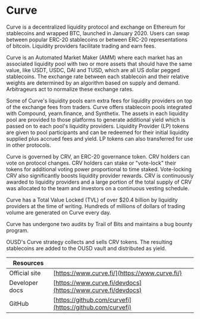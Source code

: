 # Curve

Curve is a decentralized liquidity protocol and exchange on Ethereum for stablecoins and wrapped BTC, launched in January 2020. Users can swap between popular ERC-20 stablecoins or between ERC-20 representations of bitcoin. Liquidity providers facilitate trading and earn fees.

Curve is an Automated Market Maker (AMM) where each market has an associated liquidity pool with two or more assets that should have the same value, like USDT, USDC, DAI and TUSD, which are all US dollar pegged stablecoins. The exchange rate between each stablecoin and their relative weights are determined by an algorithm based on supply and demand. Arbitrageurs act to normalize these exchange rates.

Some of Curve's liquidity pools earn extra fees for liquidity providers on top of the exchange fees from traders. Curve offers stablecoin pools integrated with Compound, yearn.finance, and Synthetix. The assets in each liquidity pool are provided to those platforms to generate additional yield which is passed on to each pool's liquidity providers. Liquidity Provider (LP) tokens are given to pool participants and can be redeemed for their initial liquidity supplied plus accrued fees and yield. LP tokens can also transferred for use in other protocols.

Curve is governed by CRV, an ERC-20 governance token. CRV holders can vote on protocol changes. CRV holders can stake or "vote-lock" their tokens for additional voting power proportional to time staked. Vote-locking CRV also significantly boosts liquidity provider rewards. CRV is continuously awarded to liquidity providers and a large portion of the total supply of CRV was allocated to the team and investors on a continuous vesting schedule.

Curve has a Total Value Locked (TVL) of over $20.4 billion by liquidity providers at the time of writing. Hundreds of millions of dollars of trading volume are generated on Curve every day.

Curve has undergone two audits by Trail of Bits and maintains a bug bounty program.

OUSD's Curve strategy collects and sells CRV tokens. The resulting stablecoins are added to the OUSD vault and distributed as yield.

| Resources      |                                                              |
| -------------- | ------------------------------------------------------------ |
| Official site  | [https://www.curve.fi/](https://www.curve.fi/)               |
| Developer docs | [https://www.curve.fi/devdocs](https://www.curve.fi/devdocs) |
| GitHub         | [https://github.com/curvefi](https://github.com/curvefi)     |
